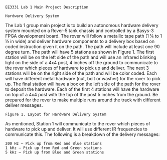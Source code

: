 ```
EE3331 Lab 1 Main Project Description
```
```
Hardware Delivery System
```
The Lab 1 group main project is to build an autonomous hardware delivery system mounted on
a Rover-5 tank chassis and controlled by a Basys-3 FPGA development board. The rover will follow a
metallic tape path (1 ¼ to 1 ½ in wide) and deliver hardware components to a delivery box based on
coded instruction given it on the path. The path will include at least one 90 degree turn. The path will
have 5 stations as shown in Figure 1. The first station will be on the left side of the path and will use
an infrared blinking light on the side of a 4x4 post, 4 inches off the ground to communicate to the rover
which pieces of hardware to pick up and deliver. The next 3 stations will be on the right side of the
path and will be color coded. Each will have different metal hardware (nut, bolt or washer) for the
rover to pick up. The final station will have a box on the left side of the path for the rover to deposit
the hardware. Each of the first 4 stations will have the hardware on top of a 4x4 post with the top of
the post 5 inches from the ground. Be prepared for the rover to make multiple runs around the track
with different deliver messages.

```
Figure 1. Layout for Hardware Delivery System
```
As mentioned, Station 1 will communicate to the rover which pieces of hardware to pick up and
deliver. It will use different IR frequencies to communicate this. The following is a breakdown of the
delivery messages:

```
200 Hz – Pick up from Red and Blue stations
1 kHz – Pick up from Red and Green stations
5 kHz – Pick up from Blue and Green stations
```



